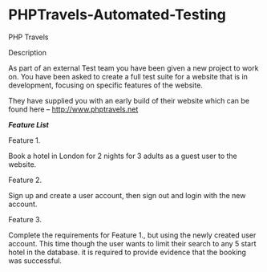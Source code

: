 # PHPTravels-Automated-Testing


PHP Travels

Description

As part of an external Test team you have been given a new project to work on. You have been asked to create a full test suite for a website that is in development, focusing on specific features of the website.

They have supplied you with an early build of their website which can be found here – http://www.phptravels.net


***Feature List***

Feature 1.

Book a hotel in London for 2 nights for 3 adults as a guest user to the website.

Feature 2.

Sign up and create a user account, then sign out and login with the new account.

Feature 3.

Complete the requirements for Feature 1., but using the newly created user account.  This time though the user wants to limit their search to any 5 start hotel in the database.  it is required to provide evidence that the booking was successful.
